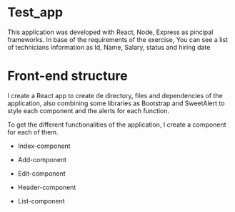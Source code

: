 # Test_app

This application was developed with React, Node, Express as pincipal frameworks.
In base of the requirements of the exercise, You can see a list of technicians information as Id, Name, Salary, status and hiring date 

# Front-end structure

I create a React app to create de directory, files and dependencies of the application, also combining some libraries as Bootstrap and SweetAlert to style each component and the alerts for each function.

To get the different functionalities of the application, I create a component for each of them. 

* Index-component

* Add-component

* Edit-component

* Header-component

* List-component
